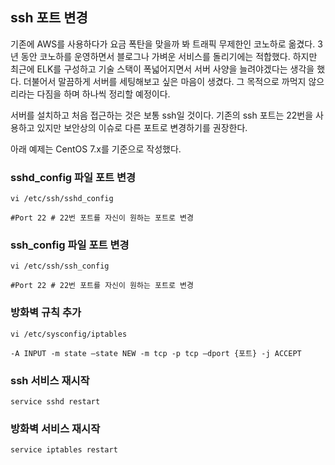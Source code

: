 ## ssh 포트 변경

기존에 AWS를 사용하다가 요금 폭탄을 맞을까 봐 트래픽 무제한인 코노하로 옮겼다. 3년 동안 코노하를 운영하면서 블로그나 가벼운 서비스를 돌리기에는 적합했다. 하지만 최근에 ELK를 구성하고 기술 스택이 폭넓어지면서 서버 사양을 늘려야겠다는 생각을 했다. 더불어서 말끔하게 서버를 세팅해보고 싶은 마음이 생겼다. 그 목적으로 까먹지 않으리라는 다짐을 하며 하나씩 정리할 예정이다.

서버를 설치하고 처음 접근하는 것은 보통 ssh일 것이다. 기존의 ssh 포트는 22번을 사용하고 있지만 보안상의 이슈로 다른 포트로 변경하기를 권장한다.

아래 예제는 CentOS 7.x를 기준으로 작성했다.


### sshd_config 파일 포트 변경
```vim
vi /etc/ssh/sshd_config

#Port 22 # 22번 포트를 자신이 원하는 포트로 변경

```

### ssh_config 파일 포트 변경
```vim
vi /etc/ssh/ssh_config

#Port 22 # 22번 포트를 자신이 원하는 포트로 변경

```

### 방화벽 규칙 추가
```vim
vi /etc/sysconfig/iptables

-A INPUT -m state –state NEW -m tcp -p tcp –dport {포트} -j ACCEPT
```

### ssh 서비스 재시작
```vim
service sshd restart
```

### 방화벽 서비스 재시작
```vim
service iptables restart
```
